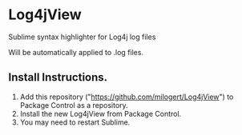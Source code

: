 # Log4jView
Sublime syntax highlighter for Log4j log files

Will be automatically applied to .log files.

## Install Instructions.

1. Add this repository ("https://github.com/milogert/Log4jView") to Package Control as a repository.
2. Install the new Log4jView from Package Control.
3. You may need to restart Sublime.

